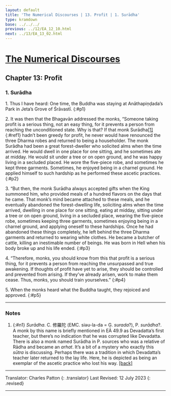 ```yaml
---
layout: default
title: 'The Numerical Discourses | 13. Profit | 1. Surādha'
type: kramdown
base: ../../../
previous: ../12/EA_12_10.html
next: ../13/EA_13_02.html
---
```


# [The Numerical Discourses](../index.html)
## Chapter 13: Profit
### 1. Surādha

1\. Thus I have heard: One time, the Buddha was staying at Anāthapiṇḍada’s Park in Jeta’s Grove of Śrāvastī.
{:#p1}

2\. It was then that the Bhagavān addressed the monks, “Someone taking profit is a serious thing, not an easy thing, for it prevents a person from reaching the unconditioned state. Why is that? If that monk Surādha[\[1\]](#n1){:#ref1} hadn’t been greedy for profit, he never would have renounced the three Dharma robes and returned to being a householder. The monk Surādha had been a great forest-dweller who solicited alms when the time arrived. He would dwell in one place for one sitting, and he sometimes ate at midday. He would sit under a tree or on open ground, and he was happy living in a secluded placed. He wore the five-piece robe, and sometimes he kept three garments. Sometimes, he enjoyed being in a charnel ground. He applied himself to such hardship as he performed these ascetic practices.
{:#p2}

3\. “But then, the monk Surādha always accepted gifts when the King summoned him, who provided meals of a hundred flavors on the days that he came. That monk’s mind became attached to these meals, and he eventually abandoned the forest-dwelling life, soliciting alms when the time arrived, dwelling in one place for one sitting, eating at midday, sitting under a tree or on open ground, living in a secluded place, wearing the five-piece robe, sometimes keeping three garments, sometimes enjoying being in a charnel ground, and applying oneself to these hardships. Once he had abandoned these things completely, he left behind the three Dharma garments and returned to wearing white clothes. He became a butcher of cattle, killing an inestimable number of beings. He was born in Hell when his body broke up and his life ended.
{:#p3}

4\. “Therefore, monks, you should know from this that profit is a serious thing, for it prevents a person from reaching the unsurpassed and true awakening. If thoughts of profit have yet to arise, they should be controlled and prevented from arising. If they’ve already arisen, work to make them cease. Thus, monks, you should train yourselves.”
{:#p4}

5\. When the monks heard what the Buddha taught, they rejoiced and approved.
{:#p5}

---

### Notes

1. {:#n1} <em>Surādha</em>. C. 修羅陀 (EMC. siəu-la-da = G. <em>surada</em>?), P. <em>surādha</em>?. A monk by this name is briefly mentioned in EĀ 49.9 as Devadatta’s first teacher, but there’s no indication that he was corrupted like Devadatta. There is also a monk named Surādha in P. sources who was a relative of Rādha and became an <em>arhat</em>. It’s a bit of a mystery who exactly this <em>sūtra</em> is discussing. Perhaps there was a tradition in which Devadatta’s teacher later returned to the lay life. Here, he is depicted as being an exemplar of the ascetic practice who lost his way. [\[back\]](#ref1)

---

Translator: Charles Patton
{: .translator}
Last Revised: 12 July 2023
{: .revised}

---
